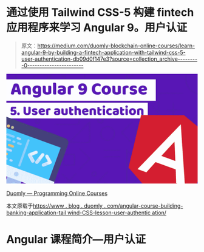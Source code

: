# 通过使用 Tailwind CSS-5 构建 fintech 应用程序来学习 Angular 9。用户认证

> 原文：<https://medium.com/duomly-blockchain-online-courses/learn-angular-9-by-building-a-fintech-application-with-tailwind-css-5-user-authentication-db09d0f147e3?source=collection_archive---------0----------------------->

![](img/9c630d4f9fc0683ad734a6c3164a1e81.png)

[Duomly — Programming Online Courses](https://www.blog.duomly.com)

本文原载于[https://www . blog . duomly . com/angular-course-building-banking-application-tail wind-CSS-lesson-user-authentic ation/](https://www.blog.duomly.com/angular-course-building-banking-application-tailwind-css-lesson-user-authentication/)

# Angular 课程简介—用户认证